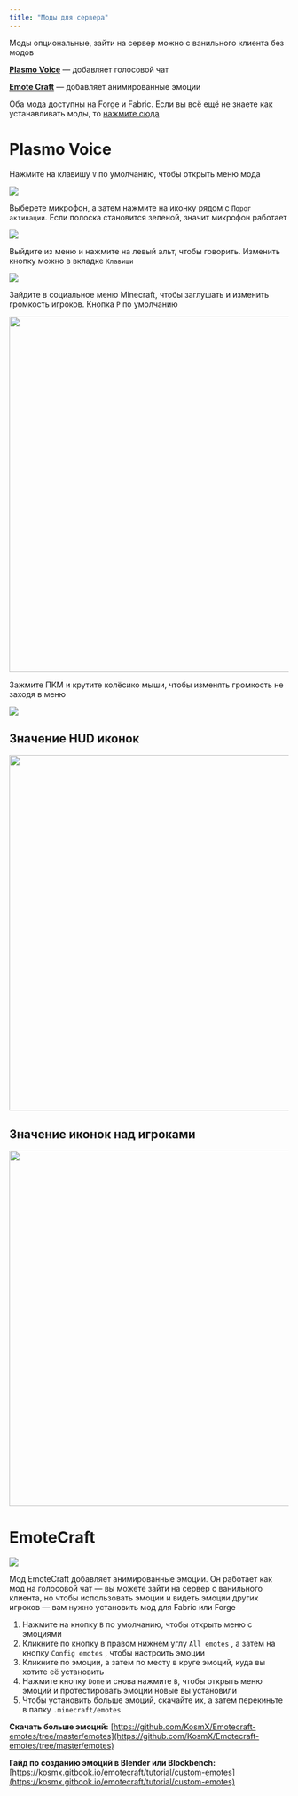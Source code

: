 ```yaml
---
title: "Моды для сервера"
---
```


Моды опциональные, зайти на сервер можно с ванильного клиента без модов

[**Plasmo Voice**](https://modrinth.com/mod/plasmo-voice) — добавляет голосовой чат

[**Emote Craft**](https://www.curseforge.com/minecraft/mc-mods/emotecraft) — добавляет анимированные эмоции

Оба мода доступны на Forge и Fabric. Если вы всё ещё не знаете как устанавливать моды, то [нажмите сюда](https://www.google.com/search?channel=fs&client=ubuntu&q=%D0%9A%D0%B0%D0%BA+%D1%83%D1%81%D1%82%D0%B0%D0%BD%D0%BE%D0%B2%D0%B8%D1%82%D1%8C+Fabric)

# Plasmo Voice

Нажмите на клавишу `V` по умолчанию, чтобы открыть меню мода

![](https://github.com/plasmoapp/plasmo-rp-wiki/blob/main/assets/mods/voice_mic.png?raw=true)

Выберете микрофон, а затем нажмите на иконку рядом с `Порог активации`. Если полоска становится зеленой, значит микрофон работает

![](https://github.com/plasmoapp/plasmo-rp-wiki/blob/main/assets/mods/voice_test.png?raw=true)

Выйдите из меню и нажмите на левый альт, чтобы говорить. Изменить кнопку можно в вкладке `Клавиши`

![](https://github.com/plasmoapp/plasmo-rp-wiki/blob/main/assets/mods/voice_keys.png?raw=true)

Зайдите в социальное меню Minecraft, чтобы заглушать и изменить громкость игроков. Кнопка `P` по умолчанию

<img src="https://github.com/plasmoapp/plasmo-rp-wiki/blob/main/assets/mods/voice_social.png?raw=true" style="width: 640px"/>

Зажмите ПКМ и крутите колёсико мыши, чтобы изменять громкость не заходя в меню

![](https://github.com/plasmoapp/plasmo-rp-wiki/blob/main/assets/mods/voice_scroll.gif?raw=true)

## Значение HUD иконок

<img src="https://github.com/plasmoapp/plasmo-rp-wiki/blob/main/assets/mods/voice_hud_icons.png?raw=true" style="width: 640px"/>

## Значение иконок над игроками

<img src="https://github.com/plasmoapp/plasmo-rp-wiki/blob/main/assets/mods/voice_player_icons.png?raw=true" style="width: 640px"/>

# EmoteCraft

![](https://github.com/plasmoapp/plasmo-rp-wiki/blob/main/assets/mods/emotecraft.png?raw=true)

Мод EmoteCraft добавляет анимированные эмоции. Он работает как мод на голосовой чат — вы можете зайти на сервер с ванильного клиента, но чтобы использовать эмоции и видеть эмоции других игроков — вам нужно установить мод для Fabric или Forge

1. Нажмите на кнопку `B` по умолчанию, чтобы открыть меню с эмоциями
2. Кликните по кнопку в правом нижнем углу `All emotes` , а затем на кнопку `Config emotes` , чтобы настроить эмоции
3. Кликните по эмоции, а затем по месту в круге эмоций, куда вы хотите её установить
4. Нажмите кнопку `Done` и снова нажмите `B`, чтобы открыть меню эмоций и протестировать эмоции новые вы установили
5. Чтобы установить больше эмоций, скачайте их, а затем перекиньте в папку `.minecraft/emotes`

**Скачать больше эмоций:** [https://github.com/KosmX/Emotecraft-emotes/tree/master/emotes](https://github.com/KosmX/Emotecraft-emotes/tree/master/emotes)

**Гайд по созданию эмоций в Blender или Blockbench:** [https://kosmx.gitbook.io/emotecraft/tutorial/custom-emotes](https://kosmx.gitbook.io/emotecraft/tutorial/custom-emotes)
